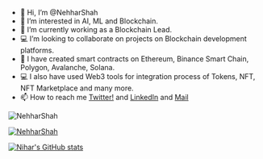- 👋 Hi, I’m @NehharShah
- 👀 I’m interested in AI, ML and Blockchain.
- 🌱 I’m currently working as a Blockchain Lead.
- 💻 I’m looking to collaborate on projects on Blockchain development platforms.
- 🔨 I have created smart contracts on Ethereum, Binance Smart Chain, Polygon, Avalanche, Solana.
- 💻 I also have used Web3 tools for integration process of Tokens, NFT, NFT Marketplace and many more.
- 📫 How to reach me [Twitter!](https://twitter.com/Niharshah990) and [LinkedIn](https://www.linkedin.com/in/nihar-shah-139331106/) and [Mail](nehharshah@gmail.com)

<p align="left"> <img src="https://komarev.com/ghpvc/?username=parth2412&label=Profile%20views&color=0e75b6&style=flat" alt="NehharShah" /> </p>

<p align="left"> <a href="https://github.com/ryo-ma/github-profile-trophy"><img src="https://github-profile-trophy.vercel.app/?username=NehharShah" alt="NehharShah" /></a> </p>

<!---
NehharShah/NehharShah is a ✨ special ✨ repository because its `README.md` (this file) appears on your GitHub profile.
You can click the Preview link to take a look at your changes.
--->

[![Nihar's GitHub stats](https://github-readme-stats.vercel.app/api?username=NehharShah)](https://github.com/NehharShah/github-readme-stats)
